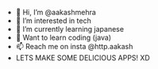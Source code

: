 - 👋 Hi, I’m @aakashmehra
- 👀 I’m interested in tech
- 🌱 I’m currently learning japanese
- 💞️ Want to learn coding (java)
- 📫 Reach me on insta @http.aakash
- LETS MAKE SOME DELICIOUS APPS! XD

<!---
aakashmehra/aakashmehra is a ✨ special ✨ repository because its `README.md` (this file) appears on your GitHub profile.
You can click the Preview link to take a look at your changes.
--->
